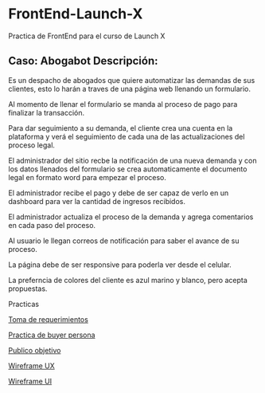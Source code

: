 # FrontEnd-Launch-X
Practica de FrontEnd para el curso de Launch X

## Caso: Abogabot Descripción:

Es un despacho de abogados que quiere automatizar las demandas de sus clientes, esto lo harán a traves de una página web llenando un formulario.

Al momento de llenar el formulario se manda al proceso de pago para finalizar la transacción.

Para dar seguimiento a su demanda, el cliente crea una cuenta en la plataforma y verá el seguimiento de cada una de las actualizaciones del proceso legal.

El administrador del sitio recbe la notificación de una nueva demanda y con los datos llenados del formulario se crea automaticamente el documento legal en formato word para empezar el proceso.

El administrador recibe el pago y debe de ser capaz de verlo en un dashboard para ver la cantidad de ingresos recibidos.

El administrador actualiza el proceso de la demanda y agrega comentarios en cada paso del proceso.

Al usuario le llegan correos de notificación para saber el avance de su proceso.

La página debe de ser responsive para poderla ver desde el celular.

La preferncia de colores del cliente es azul marino y blanco, pero acepta propuestas.

Practicas

[Toma de requerimientos](https://github.com/AldairMontano/FrontEnd-Launch-X/blob/main/Requerimientos/1.-Reqierimientos.doc)

[Practica de buyer persona](https://www.hubspot.es/make-my-persona?persona=-Mx1tVlxxC_SzrxNeiMd)

[Publico objetivo](https://miro.com/welcomeonboard/emFKZ2hXUHk3WXVMbzM5QzZaRktOUnB6OWZmMGFuMXM1QUtnZUI4V001YUFCdXJ4S3pacHFsclRvYnZibnprMHwzMDc0NDU3MzY1NzU5NzQwNTUx?invite_link_id=903791585510)

[Wireframe UX](https://www.figma.com/file/wTXYAhRsWqBg85TenwBSFb/Wireframe-UX-Practica-Launch-X?node-id=108%3A287)

[Wireframe UI](https://www.figma.com/file/JxOsVc6W5pmT4gP1PxRTn3/Wireframe-UI-Practica-Launch-X?node-id=108%3A287)
